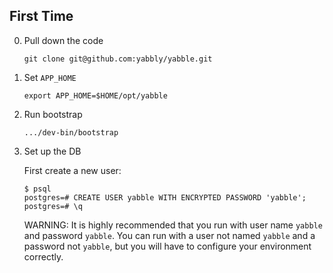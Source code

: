 ## First Time

0. Pull down the code

    `git clone git@github.com:yabbly/yabble.git`

1. Set `APP_HOME`

    `export APP_HOME=$HOME/opt/yabble`

2. Run bootstrap

    `.../dev-bin/bootstrap`

3. Set up the DB

    First create a new user:

    ```
    $ psql
    postgres=# CREATE USER yabble WITH ENCRYPTED PASSWORD 'yabble';
    postgres=# \q
    ```

    WARNING: It is highly recommended that you run with user name `yabble` and
password `yabble`. You can run with a user not named `yabble` and a password
not `yabble`, but you will have to configure your environment correctly.
